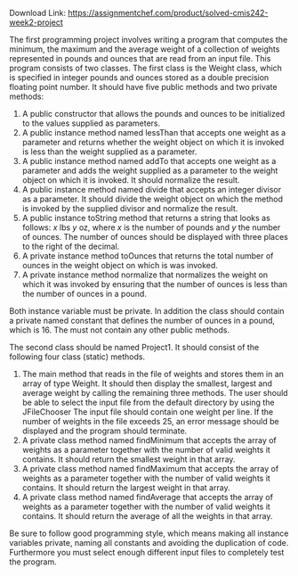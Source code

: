 Download Link: https://assignmentchef.com/product/solved-cmis242-week2-project
<br>



The first programming project involves writing a program that computes the minimum, the maximum and the average weight of a collection of weights represented in pounds and ounces that are read from an input file. This program consists of two classes. The first class is the Weight class, which is specified in integer pounds and ounces stored as a double precision floating point number. It should have five public methods and two private methods:

<ol>

 <li>A public constructor that allows the pounds and ounces to be initialized to the values supplied as parameters.</li>

 <li>A public instance method named lessThan that accepts one weight as a parameter and returns whether the weight object on which it is invoked is less than the weight supplied as a parameter.</li>

 <li>A public instance method named addTo that accepts one weight as a parameter and adds the weight supplied as a parameter to the weight object on which it is invoked. It should normalize the result.</li>

 <li>A public instance method named divide that accepts an integer divisor as a parameter. It should divide the weight object on which the method is invoked by the supplied divisor and normalize the result.</li>

 <li>A public instance toString method that returns a string that looks as follows: <em>x</em> lbs <em>y</em> oz, where <em>x</em> is the number of pounds and <em>y</em> the number of ounces. The number of ounces should be displayed with three places to the right of the decimal.</li>

 <li>A private instance method toOunces that returns the total number of ounces in the weight object on which is was invoked.</li>

 <li>A private instance method normalize that normalizes the weight on which it was invoked by ensuring that the number of ounces is less than the number of ounces in a pound.</li>

</ol>

Both instance variable must be private. In addition the class should contain a private named constant that defines the number of ounces in a pound, which is 16. The must not contain any other public methods.

The second class should be named Project1. It should consist of the following four class (static) methods.

<ol>

 <li>The main method that reads in the file of weights and stores them in an array of type Weight. It should then display the smallest, largest and average weight by calling the remaining three methods. The user should be able to select the input file from the default directory by using the JFileChooser The input file should contain one weight per line. If the number of weights in the file exceeds 25, an error message should be displayed and the program should terminate.</li>

 <li>A private class method named findMinimum that accepts the array of weights as a parameter together with the number of valid weights it contains. It should return the smallest weight in that array.</li>

 <li>A private class method named findMaximum that accepts the array of weights as a parameter together with the number of valid weights it contains. It should return the largest weight in that array.</li>

 <li>A private class method named findAverage that accepts the array of weights as a parameter together with the number of valid weights it contains. It should return the average of all the weights in that array.</li>

</ol>

Be sure to follow good programming style, which means making all instance variables private, naming all constants and avoiding the duplication of code. Furthermore you must select enough different input files to completely test the program.